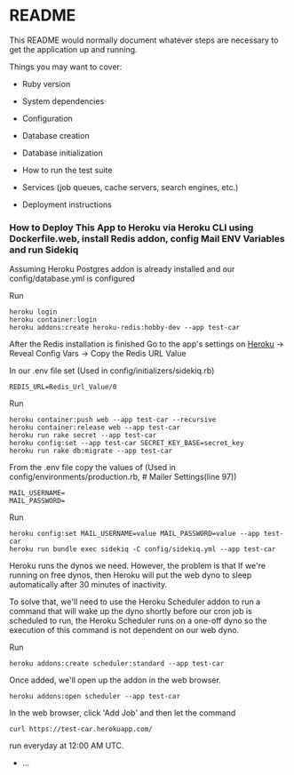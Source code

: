 # README

This README would normally document whatever steps are necessary to get the
application up and running.

Things you may want to cover:

* Ruby version

* System dependencies

* Configuration

* Database creation

* Database initialization

* How to run the test suite

* Services (job queues, cache servers, search engines, etc.)

* Deployment instructions

### How to Deploy This App to Heroku via Heroku CLI using Dockerfile.web, install Redis addon, config Mail ENV Variables and run Sidekiq
Assuming Heroku Postgres addon is already installed and our config/database.yml is configured

Run
```
heroku login
heroku container:login
heroku addons:create heroku-redis:hobby-dev --app test-car
```

After the Redis installation is finished
Go to the app's settings on [Heroku](https://heroku.com/) -> Reveal Config Vars -> Copy the Redis URL Value

In our .env file set (Used in config/initializers/sidekiq.rb)
```
REDIS_URL=Redis_Url_Value/0
```

Run
```
heroku container:push web --app test-car --recursive
heroku container:release web --app test-car
heroku run rake secret --app test-car
heroku config:set --app test-car SECRET_KEY_BASE=secret_key
heroku run rake db:migrate --app test-car
```

From the .env file copy the values of (Used in config/environments/production.rb, # Mailer Settings(line 97))
```
MAIL_USERNAME=
MAIL_PASSWORD=
```

Run
```
heroku config:set MAIL_USERNAME=value MAIL_PASSWORD=value --app test-car
heroku run bundle exec sidekiq -C config/sidekiq.yml --app test-car
```

Heroku runs the dynos we need. However, the problem is that If we're running on free dynos, then Heroku will put the web dyno to sleep automatically after 30 minutes of inactivity.

To solve that, we'll need to use the Heroku Scheduler addon to run a command that will wake up the dyno shortly before our cron job is scheduled to run, the Heroku Scheduler runs on a one-off dyno so the execution of this command is not dependent on our web dyno.

Run
```
heroku addons:create scheduler:standard --app test-car
```

Once added, we'll open up the addon in the web browser.
```
heroku addons:open scheduler --app test-car
```

In the web browser, click 'Add Job' and then let the command 
```
curl https://test-car.herokuapp.com/
```
run everyday at 12:00 AM UTC.


* ...
